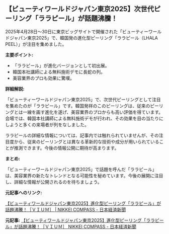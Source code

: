 ## 【ビューティワールドジャパン東京2025】次世代ピーリング「ララピール」が話題沸騰！

2025年4月28日～30日に東京ビッグサイトで開催された「ビューティーワールドジャパン東京2025」で、韓国発の進化型ピーリング「ララピール（LHALA PEEL）」が注目を集めました。

**主要ポイント:**

* 「ララピール」が進化バージョンとして初出展。
* 韓国本社講師による無料施術デモに長蛇の列。
* 美容業界のプロも効果に驚嘆。

**詳細解説:**

「ビューティーワールドジャパン東京2025」で、次世代ピーリングとして注目を集めたのが「ララピール」です。韓国発祥のこのピーリングは、従来のピーリングとは一線を画す進化を遂げ、美容業界のプロからも高い評価を得ています。会場では、韓国本社講師による無料施術デモが行われ、その効果を目の当たりにしようと多くの来場者が列をなしました。

ララピールの詳細な情報については、記事内では触れられていませんが、その注目度から、従来のピーリングとは異なる革新的な技術や成分が用いられていることが推測できます。今後の情報公開に期待が高まります。

**まとめ:**

「ビューティーワールドジャパン東京2025」で話題を呼んだ「ララピール」は、美容業界の新たなトレンドとなる可能性を秘めています。今後の展開に注目し、詳細な情報が公開されるのを待ちましょう。

**元記事へのリンク:**

[【ビューティワールドジャパン東京2025】進化型ピーリング「ララピール」が話題沸騰！［ＶＩＵＭ］ | NIKKEI COMPASS - 日本経済新聞](https://compass.nikkei.com/article/1000000030959)


**元記事:** [【ビューティワールドジャパン東京2025】進化型ピーリング「ララピール」が話題沸騰！［ＶＩＵＭ］ NIKKEI COMPASS - 日本経済新聞](https://www.nikkei.com/compass/content/PRTKDB000000013_000150388/preview)